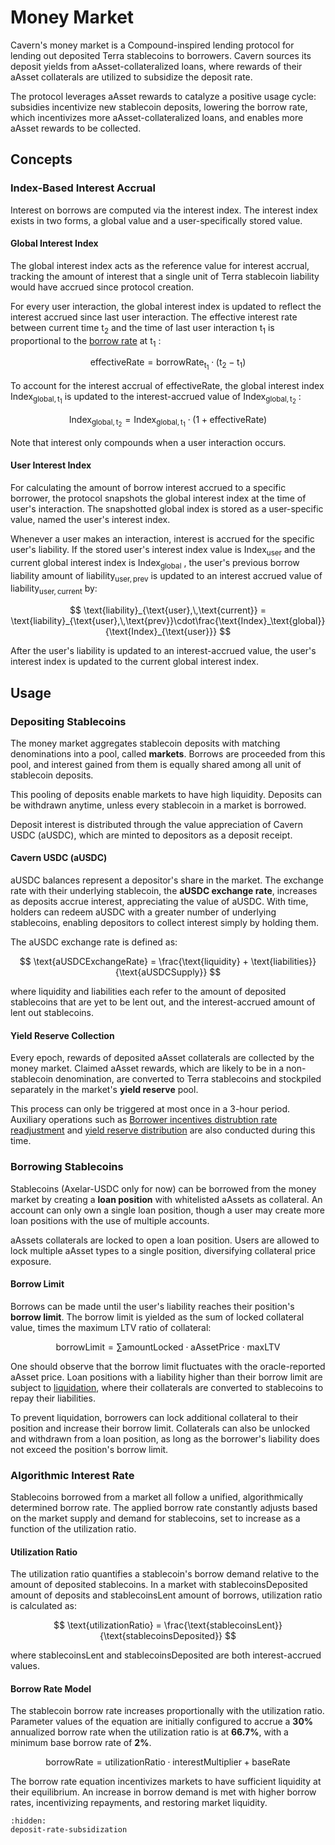 # Money Market

Cavern's money market is a Compound-inspired lending protocol for lending out deposited Terra stablecoins to borrowers. Cavern sources its deposit yields from aAsset-collateralized loans, where rewards of their aAsset collaterals are utilized to subsidize the deposit rate.

The protocol leverages aAsset rewards to catalyze a positive usage cycle: subsidies incentivize new stablecoin deposits, lowering the borrow rate, which incentivizes more aAsset-collateralized loans, and enables more aAsset rewards to be collected.

## Concepts

### Index-Based Interest Accrual

Interest on borrows are computed via the interest index. The interest index exists in two forms, a global value and a user-specifically stored value.

#### Global Interest Index

The global interest index acts as the reference value for interest accrual, tracking the amount of interest that a single unit of Terra stablecoin liability would have accrued since protocol creation.

For every user interaction, the global interest index is updated to reflect the interest accrued since last user interaction. The effective interest rate between current time $\text{t}_\text{2}$ and the time of last user interaction $\text{t}_\text{1}$ is proportional to the [borrow rate](./README.md#algorithmic-interest-rate) at $\text{t}_\text{1}$ :

$$
\text{effectiveRate} = \text{borrowRate}_{\text{t}_\text{1}}\cdot(\text{t}_\text{2}-\text{t}_\text{1})
$$

To account for the interest accrual of $\text{effectiveRate}$, the global interest index $\text{Index}_{\text{global},\,\text{t}_\text{1}}$ is updated to the interest-accrued value of $\text{Index}_{\text{global},\,\text{t}_\text{2}}$ :

$$
\text{Index}_{\text{global},\,\text{t}_\text{2}} = \text{Index}_{\text{global},\,\text{t}_\text{1}}\cdot(1+ \text{effectiveRate})
$$

Note that interest only compounds when a user interaction occurs.

#### User Interest Index

For calculating the amount of borrow interest accrued to a specific borrower, the protocol snapshots the global interest index at the time of user's interaction. The snapshotted global index is stored as a user-specific value, named the user's interest index.

Whenever a user makes an interaction, interest is accrued for the specific user's liability. If the stored user's interest index value is $\text{Index}_{\text{user}}$ and the current global interest index is $\text{Index}_{\text{global}}$ , the user's previous borrow liability amount of $\text{liability}_{\text{user},\,\text{prev}}$ is updated to an interest accrued value of $\text{liability}_{\text{user},\,\text{current}}$ by:

$$
\text{liability}_{\text{user},\,\text{current}} = \text{liability}_{\text{user},\,\text{prev}}\cdot\frac{\text{Index}_\text{global}}{\text{Index}_{\text{user}}}
$$

After the user's liability is updated to an interest-accrued value, the user's interest index is updated to the current global interest index.

## Usage

### Depositing Stablecoins

The money market aggregates stablecoin deposits with matching denominations into a pool, called **markets**. Borrows are proceeded from this pool, and interest gained from them is equally shared among all unit of stablecoin deposits.

This pooling of deposits enable markets to have high liquidity. Deposits can be withdrawn anytime, unless every stablecoin in a market is borrowed.

Deposit interest is distributed through the value appreciation of Cavern USDC (aUSDC), which are minted to depositors as a deposit receipt.

#### Cavern USDC (aUSDC)

aUSDC balances represent a depositor's share in the market. The exchange rate with their underlying stablecoin, the **aUSDC exchange rate**, increases as deposits accrue interest, appreciating the value of aUSDC. With time, holders can redeem aUSDC with a greater number of underlying stablecoins, enabling depositors to collect interest simply by holding them.

The aUSDC exchange rate is defined as:

$$
\text{aUSDCExchangeRate} = \frac{\text{liquidity} + \text{liabilities}}{\text{aUSDCSupply}}
$$

where $\text{liquidity}$ and $\text{liabilities}$ each refer to the amount of deposited stablecoins that are yet to be lent out, and the interest-accrued amount of lent out stablecoins.

#### Yield Reserve Collection

Every epoch, rewards of deposited aAsset collaterals are collected by the money market. Claimed aAsset rewards, which are likely to be in a non-stablecoin denomination, are converted to Terra stablecoins and stockpiled separately in the market's **yield reserve** pool.&#x20;

This process can only be triggered at most once in a 3-hour period. Auxiliary operations such as [Borrower incentives distrubtion rate readjustment](./deposit-rate-subsidization.md#borrower-reserves-incentives) and [yield reserve distribution](./deposit-rate-subsidization.md#direct-subsidization) are also conducted during this time.


### Borrowing Stablecoins

Stablecoins (Axelar-USDC only for now) can be borrowed from the money market by creating a **loan position** with whitelisted aAssets as collateral. An account can only own a single loan position, though a user may create more loan positions with the use of multiple accounts.

aAssets collaterals are locked to open a loan position. Users are allowed to lock multiple aAsset types to a single position, diversifying collateral price exposure.

#### Borrow Limit

Borrows can be made until the user's liability reaches their position's **borrow limit**. The borrow limit is yielded as the sum of locked collateral value, times the maximum LTV ratio of collateral:

$$
\text{borrowLimit} = \sum \text{amountLocked} \cdot \text{aAssetPrice} \cdot \text{maxLTV}
$$

One should observe that the borrow limit fluctuates with the oracle-reported aAsset price. Loan positions with a liability higher than their borrow limit are subject to [liquidation](../loan-liquidation.md), where their collaterals are converted to stablecoins to repay their liabilities.

To prevent liquidation, borrowers can lock additional collateral to their position and increase their borrow limit. Collaterals can also be unlocked and withdrawn from a loan position, as long as the borrower's liability does not exceed the position's borrow limit.



### Algorithmic Interest Rate

Stablecoins borrowed from a market all follow a unified, algorithmically determined borrow rate. The applied borrow rate constantly adjusts based on the market supply and demand for stablecoins, set to increase as a function of the utilization ratio.

#### Utilization Ratio

The utilization ratio quantifies a stablecoin's borrow demand relative to the amount of deposited stablecoins. In a market with $\text{stablecoinsDeposited}$ amount of deposits and $\text{stablecoinsLent}$ amount of borrows, utilization ratio is calculated as:

$$
\text{utilizationRatio} = \frac{\text{stablecoinsLent}}{\text{stablecoinsDeposited}}
$$

where $\text{stablecoinsLent}$ and $\text{stablecoinsDeposited}$ are both interest-accrued values.

#### Borrow Rate Model

The stablecoin borrow rate increases proportionally with the utilization ratio. Parameter values of the equation are initially configured to accrue a **30%** annualized borrow rate when the utilization ratio is at **66.7%**, with a minimum base borrow rate of **2%**.

$$
\text{borrowRate} = \text{utilizationRatio} \cdot \text{interestMultiplier} + \text{baseRate}
$$

The borrow rate equation incentivizes markets to have sufficient liquidity at their equilibrium. An increase in borrow demand is met with higher borrow rates, incentivizing repayments, and restoring market liquidity.

```{toctree}
:hidden:
deposit-rate-subsidization
```
